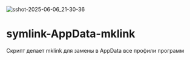 ![sshot-2025-06-06_21-30-36](https://github.com/user-attachments/assets/54846355-7b21-4700-a5f8-cab2e94025d8)
# symlink-AppData-mklink
Скрипт делает mklink для замены в AppData все профили программ
